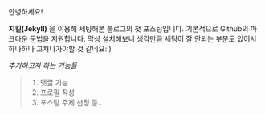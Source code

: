 안녕하세요!

**지킬(Jekyll)** 을 이용해 세팅해본 블로그의 첫 포스팅입니다.
기본적으로 Github의 마크다운 문법을 지원합니다. 막상 설치해보니 생각만큼 세팅이 잘 안되는 부분도 있어서 하나하나 고쳐나가야할 것 같네요: )

*추가하고자 하는 기능들*

> 1. 댓글 기능
> 2. 프로필 작성
> 3. 포스팅 주제 선정 등..
